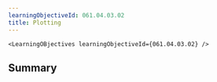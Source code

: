 ```yaml
---
learningObjectiveId: 061.04.03.02
title: Plotting
---
```


```tsx eval
<LearningOBjectives learningObjectiveId={061.04.03.02} />
```

## Summary
